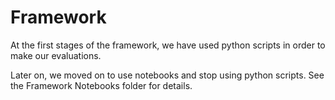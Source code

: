 # Framework

At the first stages of the framework, we have used python scripts in order to make our evaluations. 

Later on, we moved on to use notebooks and stop using python scripts. See the Framework Notebooks folder for details.